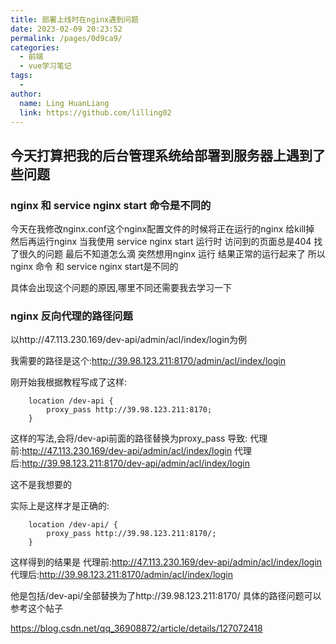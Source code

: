 ```yaml
---
title: 部署上线时在nginx遇到问题
date: 2023-02-09 20:23:52
permalink: /pages/0d9ca9/
categories:
  - 前端
  - vue学习笔记
tags:
  - 
author: 
  name: Ling HuanLiang
  link: https://github.com/lilling02
---
```

## 今天打算把我的后台管理系统给部署到服务器上遇到了些问题


### nginx 和 service nginx start 命令是不同的
今天在我修改nginx.conf这个nginx配置文件的时候将正在运行的nginx 给kill掉
然后再运行nginx 
当我使用 service nginx start 运行时 访问到的页面总是404 找了很久的问题
最后不知道怎么滴 突然想用nginx 运行 结果正常的运行起来了
所以nginx 命令 和 service nginx start是不同的 

具体会出现这个问题的原因,哪里不同还需要我去学习一下

### nginx 反向代理的路径问题

以http://47.113.230.169/dev-api/admin/acl/index/login为例

我需要的路径是这个:http://39.98.123.211:8170/admin/acl/index/login

刚开始我根据教程写成了这样:
```` 
    location /dev-api {
        proxy_pass http://39.98.123.211:8170;
    }
````
这样的写法,会将/dev-api前面的路径替换为proxy_pass 
导致:
代理前:http://47.113.230.169/dev-api/admin/acl/index/login
代理后:http://39.98.123.211:8170/dev-api/admin/acl/index/login

这不是我想要的

实际上是这样才是正确的:

```` 
    location /dev-api/ {
        proxy_pass http://39.98.123.211:8170/;
    }
````

这样得到的结果是
代理前:http://47.113.230.169/dev-api/admin/acl/index/login
代理后:http://39.98.123.211:8170/admin/acl/index/login

他是包括/dev-api/全部替换为了http://39.98.123.211:8170/
具体的路径问题可以参考这个帖子

https://blog.csdn.net/qq_36908872/article/details/127072418
